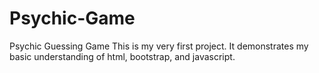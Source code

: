 # Psychic-Game
Psychic Guessing Game
This is my very first project. It demonstrates my basic understanding of html, bootstrap, and javascript. 